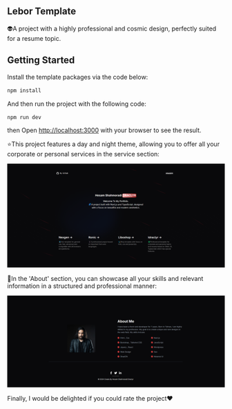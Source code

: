 <h2>Lebor Template</h2>
<p>👽A project with a highly professional and cosmic design, perfectly suited for a resume topic.</p>

## Getting Started

Install the template packages via the code below:

```bash
npm install
```

And then run the project with the following code:

```bash
npm run dev
```

then Open [http://localhost:3000](http://localhost:3000) with your browser to see the result.
<br>

<p>⭐This project features a day and night theme, allowing you to offer all your corporate or personal services in the service section:</p>
<img src="./public/home.png">
<br>
<p>🌝In the 'About' section, you can showcase all your skills and relevant information in a structured and professional manner:</p>
<img src="./public/aboutme.png">
<br>
<p>Finally, I would be delighted if you could rate the project❤️</p>
